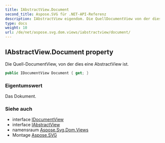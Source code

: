 ```yaml
---
title: IAbstractView.Document
second_title: Aspose.SVG für .NET-API-Referenz
description: IAbstractView eigendom. Die QuellDocumentView von der dies eine AbstractView ist.
type: docs
weight: 10
url: /de/net/aspose.svg.dom.views/iabstractview/document/
---
```

## IAbstractView.Document property

Die Quell-DocumentView, von der dies eine AbstractView ist.

```csharp
public IDocumentView Document { get; }
```

### Eigentumswert

Das Dokument.

### Siehe auch

* interface [IDocumentView](../../idocumentview/)
* interface [IAbstractView](../)
* namensraum [Aspose.Svg.Dom.Views](../../iabstractview/)
* Montage [Aspose.SVG](../../../)


